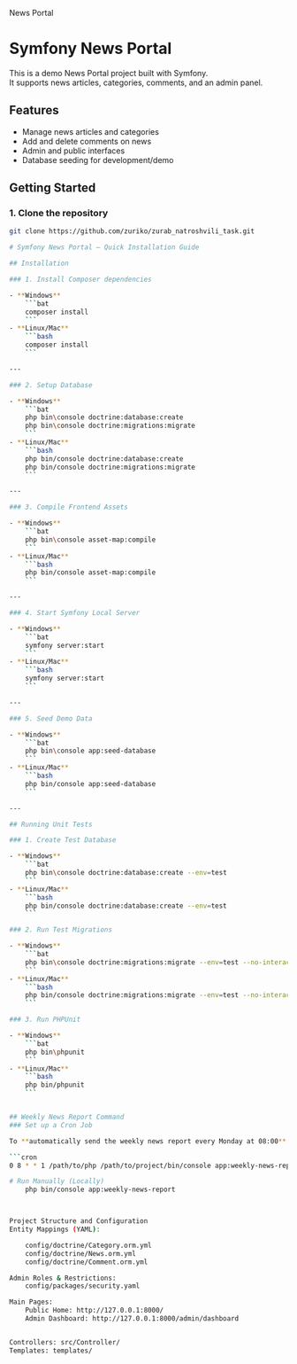News Portal

# Symfony News Portal

This is a demo News Portal project built with Symfony.  
It supports news articles, categories, comments, and an admin panel.

## Features

- Manage news articles and categories
- Add and delete comments on news
- Admin and public interfaces
- Database seeding for development/demo

## Getting Started

### 1. Clone the repository

```bash
git clone https://github.com/zuriko/zurab_natroshvili_task.git

# Symfony News Portal – Quick Installation Guide

## Installation

### 1. Install Composer dependencies

- **Windows**
    ```bat
    composer install
    ```
- **Linux/Mac**
    ```bash
    composer install
    ```

---

### 2. Setup Database

- **Windows**
    ```bat
    php bin\console doctrine:database:create
    php bin\console doctrine:migrations:migrate
    ```
- **Linux/Mac**
    ```bash
    php bin/console doctrine:database:create
    php bin/console doctrine:migrations:migrate
    ```

---

### 3. Compile Frontend Assets

- **Windows**
    ```bat
    php bin\console asset-map:compile
    ```
- **Linux/Mac**
    ```bash
    php bin/console asset-map:compile
    ```

---

### 4. Start Symfony Local Server

- **Windows**
    ```bat
    symfony server:start
    ```
- **Linux/Mac**
    ```bash
    symfony server:start
    ```

---

### 5. Seed Demo Data

- **Windows**
    ```bat
    php bin\console app:seed-database
    ```
- **Linux/Mac**
    ```bash
    php bin/console app:seed-database
    ```

---

## Running Unit Tests

### 1. Create Test Database

- **Windows**
    ```bat
    php bin\console doctrine:database:create --env=test
    ```
- **Linux/Mac**
    ```bash
    php bin/console doctrine:database:create --env=test
    ```

### 2. Run Test Migrations

- **Windows**
    ```bat
    php bin\console doctrine:migrations:migrate --env=test --no-interaction
    ```
- **Linux/Mac**
    ```bash
    php bin/console doctrine:migrations:migrate --env=test --no-interaction
    ```

### 3. Run PHPUnit

- **Windows**
    ```bat
    php bin\phpunit
    ```
- **Linux/Mac**
    ```bash
    php bin/phpunit
    ```


## Weekly News Report Command
### Set up a Cron Job

To **automatically send the weekly news report every Monday at 08:00**:

```cron
0 8 * * 1 /path/to/php /path/to/project/bin/console app:weekly-news-report

# Run Manually (Locally)
    php bin/console app:weekly-news-report



Project Structure and Configuration
Entity Mappings (YAML):

    config/doctrine/Category.orm.yml
    config/doctrine/News.orm.yml
    config/doctrine/Comment.orm.yml

Admin Roles & Restrictions:
    config/packages/security.yaml

Main Pages:
    Public Home: http://127.0.0.1:8000/
    Admin Dashboard: http://127.0.0.1:8000/admin/dashboard


Controllers: src/Controller/
Templates: templates/